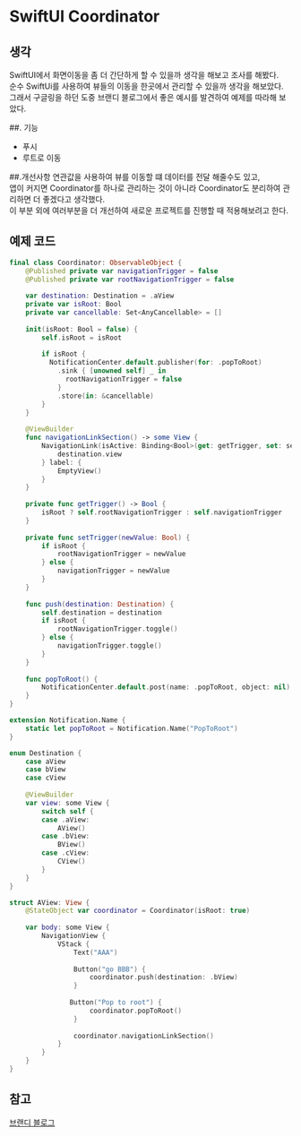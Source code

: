 
# SwiftUI Coordinator


## 생각
SwiftUI에서 화면이동을 좀 더 간단하게 할 수 있을까 생각을 해보고 조사를 해봤다.   
순수 SwiftUi를 사용하여 뷰들의 이동을 한곳에서 관리할 수 있을까 생각을 해보았다.   
그래서 구글링을 하던 도중 브랜디 블로그에서 좋은 예시를 발견하여 예제를 따라해 보았다.   

##. 기능
- 푸시
- 루트로 이동

##.개선사항
연관값을 사용하여 뷰를 이동할 떄 데이터를 전달 해줄수도 있고,   
앱이 커지면 Coordinator를 하나로 관리하는 것이 아니라 Coordinator도 분리하여 관리하면 더 좋겠다고 생각했다.  
이 부분 외에 여러부분을 더 개선하여 새로운 프로젝트를 진행할 때 적용해보려고 한다.   

## 예제 코드 

```swift
final class Coordinator: ObservableObject {
    @Published private var navigationTrigger = false
    @Published private var rootNavigationTrigger = false
    
    var destination: Destination = .aView
    private var isRoot: Bool
    private var cancellable: Set<AnyCancellable> = []
    
    init(isRoot: Bool = false) {
        self.isRoot = isRoot
        
        if isRoot {
          NotificationCenter.default.publisher(for: .popToRoot)
            .sink { [unowned self] _ in
              rootNavigationTrigger = false
            }
            .store(in: &cancellable)
        }
    }
    
    @ViewBuilder
    func navigationLinkSection() -> some View {
        NavigationLink(isActive: Binding<Bool>(get: getTrigger, set: setTrigger(newValue:))) {
            destination.view
        } label: {
            EmptyView()
        }
    }
    
    private func getTrigger() -> Bool {
        isRoot ? self.rootNavigationTrigger : self.navigationTrigger
    }
    
    private func setTrigger(newValue: Bool) {
        if isRoot {
            rootNavigationTrigger = newValue
        } else {
            navigationTrigger = newValue
        }
    }
    
    func push(destination: Destination) {
        self.destination = destination
        if isRoot {
            rootNavigationTrigger.toggle()
        } else {
            navigationTrigger.toggle()
        }
    }
    
    func popToRoot() {
        NotificationCenter.default.post(name: .popToRoot, object: nil)
    }
}

extension Notification.Name {
    static let popToRoot = Notification.Name("PopToRoot")
}

```

```swift
enum Destination {
    case aView
    case bView
    case cView
    
    @ViewBuilder
    var view: some View {
        switch self {
        case .aView:
            AView()
        case .bView:
            BView()
        case .cView:
            CView()
        }
    }
}
```

```swift
struct AView: View {
    @StateObject var coordinator = Coordinator(isRoot: true)
    
    var body: some View {
        NavigationView {
            VStack {
                Text("AAA")
                
                Button("go BBB") {
                    coordinator.push(destination: .bView)
                }
                
               Button("Pop to root") {
                	coordinator.popToRoot()
            	}
                
                coordinator.navigationLinkSection()
            }
        }
    }
}
```

## 참고
[브랜디 블로그](https://labs.brandi.co.kr//2022/12/12/leehs81.html)